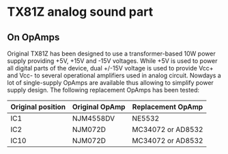 # TX81Z analog sound part

## On OpAmps
Original TX81Z has been designed to use a transformer-based 10W power supply providing +5V, +15V and -15V voltages. While +5V is used to power all digital parts of the device, dual +/-15V voltage is used to provide Vcc+ and Vcc- to several operational amplifiers used in analog circuit. Nowdays a lot of single-supply OpAmps are available thus allowing to simplify power supply design. The following replacement OpAmps has been tested:

|Original position|Original OpAmp|Replacement OpAmp|
|----------|------|------|
|IC1|NJM4558DV|NE5532|
|IC2|NJM072D|MC34072 or AD8532|
|IC10|NJM072D|MC34072 or AD8532|
